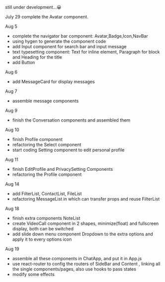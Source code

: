 still under development...😀

July 29 complete the Avatar component.

Aug 5     
- complete the navigator bar component: Avatar,Badge,Icon,NavBar  
- using hygen to generate the component code  
- add Input component for search bar and input message
- text typesetting component: Text for inline element, Paragraph for block and Heading for the title    
- add Button  

Aug 6  
- add MessageCard for display messages  

Aug 7  
- assemble message components  

Aug 9
- finish the Conversation components and assembled them  

Aug 10
- finish Profile component  
- refactoring the Select component
- start coding Setting component to edit personal profile  

Aug 11   
- finish EditProfile and PrivacySetting Components    
- refactoring the Profile component  

Aug 14   
- add FilterList, ContactList, FileList   
- refactoring MessageList in which can transfer props and reuse FilterList    

Aug 18  
- finish extra components NoteList  
- create VideoCall component in 2 shapes, minimize(float) and fullscreen display, both can be switched   
- add slide down menu component Dropdown to the extra options and apply it to every options icon   

Aug 19  
- assemble all these components in ChatApp, and put it in App.js  
- use react-router to config the routers of SideBar and Content , linking all the single components/pages, also use hooks to pass states   
- modify some effects
